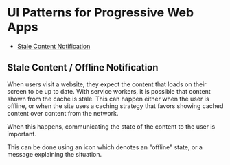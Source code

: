# UI Patterns for Progressive Web Apps

- [Stale Content Notification](#stale-content--offline-notification)

## Stale Content / Offline Notification

When users visit a website, they expect the content that loads on their screen to be up to date. With service workers, it is possible that content shown from the cache is stale. This can happen either when the user is offline, or when the site uses a caching strategy that favors showing cached content over content from the network.

When this happens, communicating the state of the content to the user is important.

This can be done using an icon which denotes an "offline" state, or a message explaining the situation.
